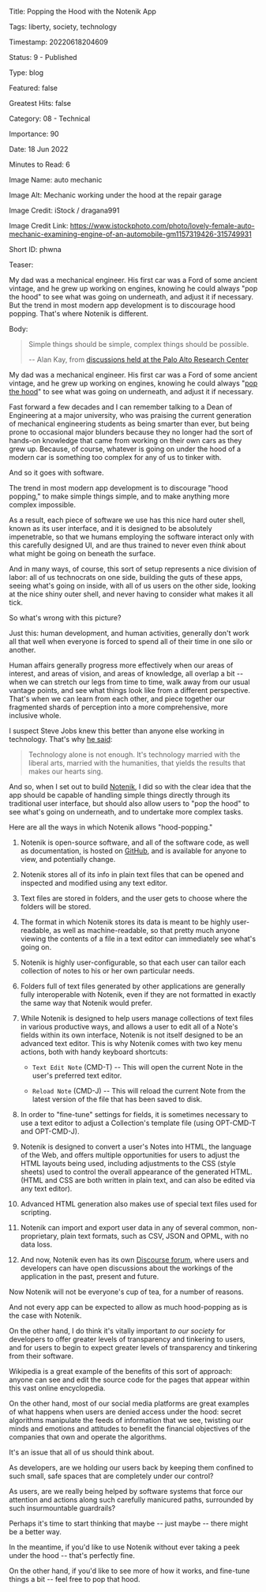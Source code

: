 Title:  Popping the Hood with the Notenik App

Tags:   liberty, society, technology

Timestamp: 20220618204609

Status: 9 - Published

Type:   blog

Featured: false

Greatest Hits: false

Category: 08 - Technical

Importance: 90

Date:   18 Jun 2022

Minutes to Read: 6

Image Name: auto mechanic

Image Alt: Mechanic working under the hood at the repair garage

Image Credit: iStock / dragana991

Image Credit Link: https://www.istockphoto.com/photo/lovely-female-auto-mechanic-examining-engine-of-an-automobile-gm1157319426-315749931

Short ID: phwna

Teaser:

My dad was a mechanical engineer. His first car was a Ford of some ancient vintage, and he grew up working on engines, knowing he could always "pop the hood" to see what was going on underneath, and adjust it if necessary. But the trend in most modern app development is to discourage hood popping. That's where Notenik is different. 


Body:

> Simple things should be simple, complex things should be possible.
>  
> -- Alan Kay, from [discussions held at the Palo Alto Research Center](https://www.quora.com/What-is-the-story-behind-Alan-Kay-s-adage-Simple-things-should-be-simple-complex-things-should-be-possible)

My dad was a mechanical engineer. His first car was a Ford of some ancient vintage, and he grew up working on engines, knowing he could always "[pop the hood](https://www.phrasemix.com/phrases/pop-the-hood-of-a-car)" to see what was going on underneath, and adjust it if necessary. 

Fast forward a few decades and I can remember talking to a Dean of Engineering at a major university, who was praising the current generation of mechanical engineering students as being smarter than ever, but being prone to occasional major blunders because they no longer had the sort of hands-on knowledge that came from working on their own cars as they grew up. Because, of course, whatever is going on under the hood of a modern car is something too complex for any of us to tinker with. 

And so it goes with software. 

The trend in most modern app development is to discourage "hood popping," to make simple things simple, and to make anything more complex impossible. 

As a result, each piece of software we use has this nice hard outer shell, known as its user interface, and it is designed to be absolutely impenetrable, so that we humans employing the software interact only with this carefully designed UI, and are thus trained to never even *think* about what might be going on beneath the surface. 

And in many ways, of course, this sort of setup represents a nice division of labor: all of us technocrats on one side, building the guts of these apps, seeing what's going on inside, with all of us users on the other side, looking at the nice shiny outer shell, and never having to consider what makes it all tick. 

So what's wrong with this picture? 

Just this: human development, and human activities, generally don't work all that well when everyone is forced to spend all of their time in one silo or another. 

Human affairs generally progress more effectively when our areas of interest, and areas of vision, and areas of knowledge, all overlap a bit -- when we can stretch our legs from time to time, walk away from our usual vantage points, and see what things look like from a different perspective. That's when we can learn from each other, and piece together our fragmented shards of perception into a more comprehensive, more inclusive whole. 

I suspect Steve Jobs knew this better than anyone else working in technology. That's why [he said](https://hbr.org/2011/08/steve-jobss-ultimate-lesson-fo):   

> Technology alone is not enough. It's technology married with the liberal arts, married with the humanities, that yields the results that makes our hearts sing. 

And so, when I set out to build [Notenik](https://notenik.app), I did so with the clear idea that the app should be capable of handling simple things directly through its traditional user interface, but should also allow users to "pop the hood" to see what's going on underneath, and to undertake more complex tasks. 

Here are all the ways in which Notenik allows "hood-popping."

1. Notenik is open-source software, and all of the software code, as well as documentation, is hosted on [GitHub](https://github.com/hbowie/notenik-swift), and is available for anyone to view, and potentially change. 

2. Notenik stores all of its info in plain text files that can be opened and inspected and modified using any text editor. 

3. Text files are stored in folders, and the user gets to choose where the folders will be stored.

4. The format in which Notenik stores its data is meant to be highly user-readable, as well as machine-readable, so that pretty much anyone viewing the contents of a file in a text editor can immediately see what's going on. 

5. Notenik is highly user-configurable, so that each user can tailor each collection of notes to his or her own particular needs. 

6. Folders full of text files generated by other applications are generally fully interoperable with Notenik, even if they are not formatted in exactly the same way that Notenik would prefer. 

7. While Notenik is designed to help users manage collections of text files in various productive ways, and allows a user to edit all of a Note's fields within its own interface, Notenik is not itself designed to be an advanced text editor. This is why Notenik comes with two key menu actions, both with handy keyboard shortcuts:

	+ `Text Edit Note` (CMD-T) -- This will open the current Note in the user's preferred text editor. 
	
	+ `Reload Note` (CMD-J) -- This will reload the current Note from the latest version of the file that has been saved to disk.

8. In order to "fine-tune" settings for fields, it is sometimes necessary to use a text editor to adjust a Collection's template file (using OPT-CMD-T and OPT-CMD-J). 

9. Notenik is designed to convert a user's Notes into HTML, the language of the Web, and offers multiple opportunities for users to adjust the HTML layouts being used, including adjustments to the CSS (style sheets) used to control the overall appearance of the generated HTML. (HTML and CSS are both written in plain text, and can also be edited via any text editor). 

10. Advanced HTML generation also makes use of special text files used for scripting. 

11. Notenik can import and export user data in any of several common, non-proprietary, plain text formats, such as CSV, JSON and OPML, with no data loss. 

12. And now, Notenik even has its own [Discourse forum](https://discourse.notenik.app), where users and developers can have open discussions about the workings of the application in the past, present and future. 

Now Notenik will not be everyone's cup of tea, for a number of reasons. 

And not every app can be expected to allow as much hood-popping as is the case with Notenik. 

On the other hand, I do think it's vitally important *to our society* for developers to offer greater levels of transparency and tinkering to users, and for users to begin to expect greater levels of transparency and tinkering from their software. 

Wikipedia is a great example of the benefits of this sort of approach: anyone can see and edit the source code for the pages that appear within this vast online encyclopedia. 

On the other hand, most of our social media platforms are great examples of what happens when users are denied access under the hood: secret algorithms manipulate the feeds of information that we see, twisting our minds and emotions and attitudes to benefit the financial objectives of the companies that own and operate the algorithms. 

It's an issue that all of us should think about. 

As developers, are we holding our users back by keeping them confined to such small, safe spaces that are completely under our control? 

As users, are we really being helped by software systems that force our attention and actions along such carefully manicured paths, surrounded by such insurmountable guardrails? 

Perhaps it's time to start thinking that maybe -- just maybe -- there might be a better way. 

In the meantime, if you'd like to use Notenik without ever taking a peek under the hood -- that's perfectly fine. 

On the other hand, if you'd like to see more of how it works, and fine-tune things a bit -- feel free to pop that hood.
